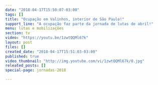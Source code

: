 ```yaml
---
date: "2018-04-17T15:50:07-03:00"
tags: []
title: "Ocupação em Valinhos, interior de São Paulo!"
support_line: "A ocupação faz parte da jornada de lutas de abril!"
menu: lutas e mobilizações
section: tv
video: "https://youtu.be/1zwtQQMl67k"
layout: post
files: []
created_date: "2018-04-17T15:51:03-03:00"
published: true
video_thumbnail: "http://img.youtube.com/vi/1zwtQQMl67k/0.jpg"
releated_posts: []
special-page: jornadas-2018

---
```

